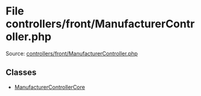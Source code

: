 File controllers/front/ManufacturerController.php
=========

Source: [controllers/front/ManufacturerController.php](https://github.com/PrestaShop/PrestaShop/blob/1.6.0.2/controllers/front/ManufacturerController.php)


Classes
-------

* [ManufacturerControllerCore](class.ManufacturerControllerCore.md)

